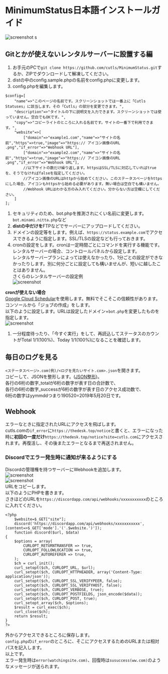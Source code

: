 # MinimumStatus日本語インストールガイド

![screenshot](https://raw.githubusercontent.com/cutls/MinimumStatus/master/minimal.png)  s

## Gitとかが使えないレンタルサーバーに設置する編

1. お手元のPCで`git clone https://github.com/cutls/MinimumStatus.git`するか、ZIPでダウンロードして解凍してください。
1. distの中のconfig.sample.phpの名前をconfig.phpに変更します。
1. config.phpを編集します。  
```
$config=[  
    "name"=>"このページの名前です。スクリーンショットでは一番上に「Cutls Statuses」に該当します。その「Cutls」の部分を変更できます。",
    "description"=>"タイトルの下に説明文を入力できます。スクリーンショットでは使っていません。空白でもOKです。",
    "copy"=>"コピーライトのところに入れる名前です。サイトの一番下で利用できます。",
    "website"=>[
        ["domain"=>"example1.com","name"=>"サイトの名前","https"=>true,"image"=>"https:// アイコン画像のURL .png","if_error"=>"Webhook URL"],
        ["domain"=>"example2.com","name"=>"サイトの名前","https"=>true,"image"=>"https:// アイコン画像のURL .png","if_error"=>"Webhook URL"],
        //以下サイトの数だけ繰り返します。httpsはSSL/TLSに対応していればtrueを、そうでなければfalseを指定してください。
        //アイコン画像のURLはhttpから始めてください。このステータスページをhttpsにした場合、アイコンもhttpsから始める必要があります。無い場合は空白でも構いません。
        //Webhook URLはわかる方のみ入れてください。分からない方は空欄にしてください。
    ]  
];  
```
1. セキュリティのため、bot.phpを推測されにくい名前に変更します。`bot.minami.nitta.php`など
1. **distの中だけを**FTPなどでサーバーにアップロードしてください。
1. ドメインの設定等をします。例えば、`https://status.example.com`でアクセスできるように指定します。SSL/TLSの設定なども行っておきます。
1. cronの設定をします。cronは一定時間ごとにコマンドを実行する機能です。レンタルサーバーの場合、コントロールパネルから設定します。  
レンタルサーバープランによっては使えなかったり、1分ごとの設定ができなかったりします。別に何分ごとに設定しても構いませんが、短いに越したことはありません。  
さくらのレンタルサーバーの設定例  
![screenshot](https://raw.githubusercontent.com/cutls/MinimumStatus/master/sakura.png)  
  
**cronが使えない場合**  
[Google Cloud Schedular](https://cloud.google.com/scheduler/)を使用します。無料でそこそこの信頼性があります。  
コンソールから「ジョブの作成」をします。  
以下のように設定します。URLは設定したドメイン+`bot.php`を変更したものを指定します。    
![screenshot](https://raw.githubusercontent.com/cutls/MinimumStatus/master/cron.png)  
1. 一分程度待ったり、「今すぐ実行」をして、再読込してステータスのカウントがTotal 1/1(100%)、Today 1/1(100%)になることを確認します。

## 毎日のログを見る

`<ステータスページ>.com(例)/<ログを見たいサイト.com>.json`を開きます。  
コピーして、JSONを整形します。([JSON整形](https://tools.m-bsys.com/development_tooles/json-beautifier.php))。  
各行の6桁の数字_totalが6桁の数字が表す日の合計数で、  
各行の6桁の数字_successが6桁の数字が表す日のアクセス成功数で、  
6桁の数字はyymmddつまり190520=2019年5月20日です。

## Webhook
エラーなときに指定されたURLにアクセスを飛ばします。  
cutls.comの`if_error`に`https://thedesk.top/notice`と書くと、エラーになった時に**初回の一度だけ**`https://thedesk.top/notice?site=cutls.com`にアクセスされます。再復活し、その後またエラーとなるまで再送されません。  

### Discordでエラー発生時に通知が来るようにする
Discordの管理権を持つサーバーにWebhookを追加します。  
![screenshot](https://raw.githubusercontent.com/cutls/MinimumStatus/master/discord-channel.png)  
![screenshot](https://raw.githubusercontent.com/cutls/MinimumStatus/master/discord-add-webhook.png)  
URLをコピーします。  
以下のようにPHPを書きます。  
さきほどのURLを`https://discordapp.com/api/webhooks/xxxxxxxxxxx`のところに入れてください。
```
<?php
    $website=$_GET["site"];
    discord('https://discordapp.com/api/webhooks/xxxxxxxxxxx',[content=>$_GET['mode'].'('.$website.')']);
    function discord($url, $data)
{
    $options = array(
		CURLOPT_RETURNTRANSFER => true,
		CURLOPT_FOLLOWLOCATION => true,
		CURLOPT_AUTOREFERER => true,
	);
	$ch = curl_init();
	curl_setopt($ch, CURLOPT_URL, $url);
	curl_setopt($ch, CURLOPT_HTTPHEADER, array('Content-Type: application/json'));
	curl_setopt($ch, CURLOPT_SSL_VERIFYPEER, false);
	curl_setopt($ch, CURLOPT_SSL_VERIFYHOST, false);
	curl_setopt($ch, CURLOPT_VERBOSE, true);
	curl_setopt($ch, CURLOPT_POSTFIELDS, json_encode($data));
	curl_setopt($ch, CURLOPT_POST, true);
	curl_setopt_array($ch, $options);
	$result = curl_exec($ch);
	curl_close($ch);
	return $result;
}
?>
```  
外からアクセスできるところに保存します。  
`config.php`の`if_error`のところに、そこにアクセスするためのURLまたは相対パスを記入します。  
以上です。  
エラー発生時は`error(watchingsite.com)`、回復時は`susuccess(ww.com)`のようなメッセージが送られます。